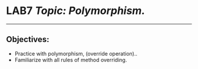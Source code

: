 

# LAB7 *Topic: Polymorphism.*
---
## Objectives:
* Practice with polymorphism, (override operation)..
* Familiarize with all rules of method overriding.